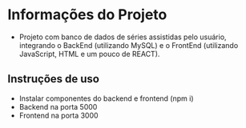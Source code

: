 # Informações do Projeto

- Projeto com banco de dados de séries assistidas pelo usuário, integrando o BackEnd (utilizando MySQL) e o FrontEnd (utilizando JavaScript, HTML e um pouco de REACT).

## Instruções de uso

- Instalar componentes do backend e frontend (npm i)
- Backend na porta 5000
- Frontend na porta 3000
